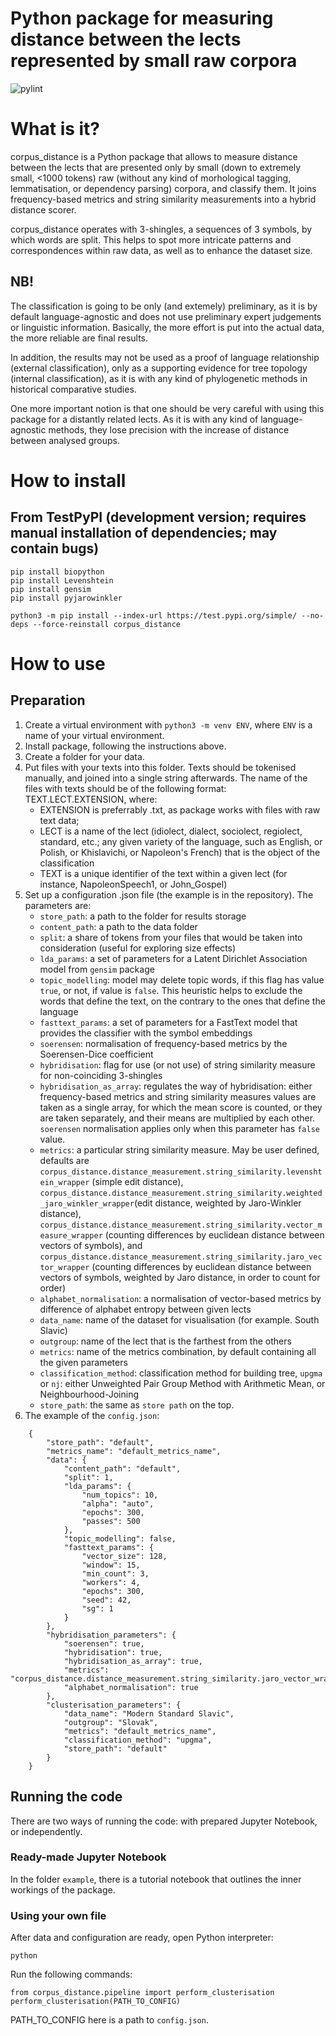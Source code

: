 # Python package for measuring distance between the lects represented by small raw corpora
![pylint](https://img.shields.io/badge/linting-pylint-yellowgreen)

# What is it?

corpus_distance is a Python package that allows to measure distance between the lects that are presented only by small (down to extremely small, <1000 tokens) raw (without any kind of morhological tagging, lemmatisation, or dependency parsing) corpora, and classify them. It joins frequency-based metrics and string similarity measurements into a hybrid distance scorer.

corpus_distance operates with 3-shingles, a sequences of 3 symbols, by which words are split. This helps to spot more intricate patterns and correspondences within raw data, as well as to enhance the dataset size.

## NB!

The classification is going to be only (and extemely) preliminary, as it is by default language-agnostic and does not use preliminary expert judgements or linguistic information. Basically, the more effort is put into the actual data, the more reliable are final results. 

In addition, the results may not be used as a proof of language relationship (external classification), only as a supporting evidence for tree topology (internal classification), as it is with any kind of phylogenetic methods in historical comparative studies.

One more important notion is that one should be very careful with using this package for a distantly related lects. As it is with any kind of language-agnostic methods, they lose precision with the increase of distance between analysed groups. 

# How to install

## From TestPyPI (development version; requires manual installation of dependencies; may contain bugs)

```
pip install biopython
pip install Levenshtein
pip install gensim
pip install pyjarowinkler

python3 -m pip install --index-url https://test.pypi.org/simple/ --no-deps --force-reinstall corpus_distance
```

# How to use

## Preparation

1. Create a virtual environment with `python3 -m venv ENV`, where `ENV` is a name of your virtual environment.
2. Install package, following the instructions above.
3. Create a folder for your data.
4. Put files with your texts into this folder. Texts should be tokenised manually, and joined into a single string afterwards. The name of the files with texts should be of the following format: TEXT.LECT.EXTENSION, where: 
   - EXTENSION is preferrably .txt, as package works with files with raw text data;
   - LECT is a name of the lect (idiolect, dialect, sociolect, regiolect, standard, etc.; any given variety of the language, such as English, or Polish, or Khislavichi, or Napoleon's French) that is the object of the classification
   - TEXT is a unique identifier of the text within a given lect (for instance, NapoleonSpeech1, or John_Gospel)
5. Set up a configuration .json file (the example is in the repository). The parameters are:
   -  `store_path`: a path to the folder for results storage
   -  `content_path`: a path to the data folder
   -  `split`: a share of tokens from your files that would be taken into consideration (useful for exploring size effects)
   -  `lda_params`: a set of parameters for a Latent Dirichlet Association model from `gensim` package
   -  `topic_modelling`: model may delete topic words, if this flag has value `true`, or not, if value is `false`. This heuristic helps to exclude the words that define the text, on the contrary to the ones that define the language
   -  `fasttext_params`: a set of parameters for a FastText model that provides the classifier with the symbol embeddings
   -  `soerensen`: normalisation of frequency-based metrics by the Soerensen-Dice coefficient
   -  `hybridisation`: flag for use (or not use) of string similarity measure for non-coinciding 3-shingles
   -  `hybridisation_as_array`: regulates the way of hybridisation: either frequency-based metrics and string similarity measures values are taken as a single array, for which the mean score is counted, or they are taken separately, and their means are multiplied by each other. `soerensen` normalisation applies only when this parameter has `false` value.
   -  `metrics`: a particular string similarity measure. May be user defined, defaults are `corpus_distance.distance_measurement.string_similarity.levenshtein_wrapper` (simple edit distance), `corpus_distance.distance_measurement.string_similarity.weighted_jaro_winkler_wrapper`(edit distance, weighted by Jaro-Winkler distance), `corpus_distance.distance_measurement.string_similarity.vector_measure_wrapper` (counting differences by euclidean distance between vectors of symbols), and `corpus_distance.distance_measurement.string_similarity.jaro_vector_wrapper` (counting differences by euclidean distance between vectors of symbols, weighted by Jaro distance, in order to count for order)
   -  `alphabet_normalisation`: a normalisation of vector-based metrics by difference of alphabet entropy between given lects
   -  `data_name`: name of the dataset for visualisation (for example. South Slavic)
   -  `outgroup`:  name of the lect that is the farthest from the others
   -  `metrics`: name of the metrics combination, by default containing all the given parameters
   -  `classification_method`: classification method for building tree, `upgma` or `nj`: either Unweighted Pair Group Method with Arithmetic Mean, or Neighbourhood-Joining
   -  `store_path`: the same as `store path` on the top.
6. The example of the `config.json`:
```
    {
        "store_path": "default",
        "metrics_name": "default_metrics_name",
        "data": {
            "content_path": "default",
            "split": 1,
            "lda_params": {
                "num_topics": 10,
                "alpha": "auto",
                "epochs": 300,
                "passes": 500
            },
            "topic_modelling": false,
            "fasttext_params": {
                "vector_size": 128,
                "window": 15,
                "min_count": 3,
                "workers": 4,
                "epochs": 300,
                "seed": 42,
                "sg": 1
            }
        },
        "hybridisation_parameters": {
            "soerensen": true,
            "hybridisation": true,
            "hybridisation_as_array": true,
            "metrics": "corpus_distance.distance_measurement.string_similarity.jaro_vector_wrapper",
            "alphabet_normalisation": true
        },
        "clusterisation_parameters": {
            "data_name": "Modern Standard Slavic",
            "outgroup": "Slovak",
            "metrics": "default_metrics_name",
            "classification_method": "upgma",
            "store_path": "default"
        }
    }
```
## Running the code

There are two ways of running the code: with prepared Jupyter Notebook, or independently.

### Ready-made Jupyter Notebook

In the folder `example`, there is a tutorial notebook that outlines the inner workings of the package.

### Using your own file

After data and configuration are ready, open Python interpreter:

```
python
```

Run the following commands:

```
from corpus_distance.pipeline import perform_clusterisation
perform_clusterisation(PATH_TO_CONFIG)
```

PATH_TO_CONFIG here is a path to `config.json`.
